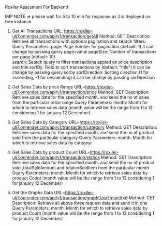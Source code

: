 Roxiler Assesment For Backend

IMP NOTE => please wait for 5 to 10 min for response as it is deployed on free instance 

1. Get All Transactions
URL: https://roxiler-utj7.onrender.com/api/v1/transaction/getAll
Method: GET
Description: Retrieve all transactions with optional pagination and search filters.
Query Parameters:
  page: Page number for pagination (default: 1) it can change by passing query.page=value
  pageSize: Number of transactions per page (default: 10)  
  search: Search query to filter transactions appled on price description and title
  sortBy: Field to sort transactions by (default: "title") it can be change by passing query.sorby
  sortDirection: Sorting direction (1 for ascending, -1 for descending) it can be change by passing sorDirection

3. Get Sales Data by price Range
URL=https://roxiler-utj7.onrender.com/api/v1/transaction/price
Method: GET
Description: Retrieve sales data for the specified month. and send the no of sales from the particular price range
Query Parameters:
month: Month for which to retrieve sales data (month value will be the range from 1 to 12 considering 1 for january 12 December)


4. Get Sales Data by Category 
URL=https://roxiler-utj7.onrender.com/api/v1/transaction/category
Method: GET
Description: Retrieve sales data for the specified month. and send the no of product sold from the particular category
Query Parameters:
month: Month for which to retrieve sales data by categoyr

5. Get Sales Data by product Count 
URL=https://roxiler-utj7.onrender.com/api/v1/transaction/statics
Method: GET
Description: Retrieve sales data for the specified month. and send the no of product sold  ,totalSaleAmount  and totalunSoldItem from the particular month
Query Parameters:
month: Month for which to retrieve sales data by product Count (month value will be the range from 1 to 12 considering 1 for january 12 December)



4. Get the Graphs Data 
URL=https://roxiler-utj7.onrender.com/api/v1/transaction/graphData?month=6
Method: GET
Description: Retrieve all above three request data and send it in one
Query Parameters:
month: Month for which to retrieve sales data by product Count (month value will be the range from 1 to 12 considering 1 for january 12 December)

